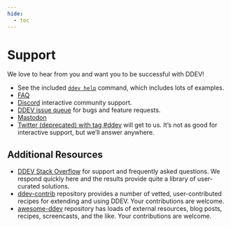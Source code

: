 ```yaml
---
hide:
  - toc
---
```


# Support

We love to hear from you and want you to be successful with DDEV!

* See the included [`ddev help`](./usage/commands.md#help) command, which includes lots of examples.
* [FAQ](./usage/faq.md)
* [Discord](https://discord.gg/hCZFfAMc5k) interactive community support.
* [DDEV issue queue](https://github.com/ddev/ddev/issues) for bugs and feature requests.
* [Mastodon](https://fosstodon.org/@ddev)
* [Twitter (deprecated) with tag #ddev](https://twitter.com/search?q=%23ddev&src=typd&f=live) will get to us. It’s not as good for interactive support, but we’ll answer anywhere.

## Additional Resources

* [DDEV Stack Overflow](https://stackoverflow.com/questions/tagged/ddev) for support and frequently asked questions. We respond quickly here and the results provide quite a library of user-curated solutions.
* [ddev-contrib](https://github.com/ddev/ddev-contrib) repository provides a number of vetted, user-contributed recipes for extending and using DDEV. Your contributions are welcome.
* [awesome-ddev](https://github.com/ddev/awesome-ddev) repository has loads of external resources, blog posts, recipes, screencasts, and the like. Your contributions are welcome.
